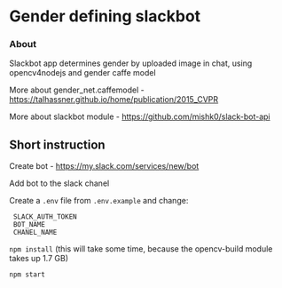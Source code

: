  # Gender defining slackbot
 
### About
 Slackbot app determines gender by uploaded image in chat, using opencv4nodejs and gender caffe model
 
  More about gender_net.caffemodel - https://talhassner.github.io/home/publication/2015_CVPR
  
  More about slackbot module - https://github.com/mishk0/slack-bot-api
 
## Short instruction

 Create bot - https://my.slack.com/services/new/bot
 
 Add bot to the slack chanel
 
 Create a `.env` file from `.env.example` and change:
 
     SLACK_AUTH_TOKEN
     BOT_NAME
     CHANEL_NAME
 
 `npm install` (this will take some time, because the opencv-build module takes up 1.7 GB)
 
 `npm start`
